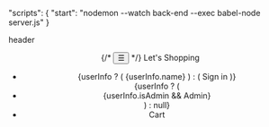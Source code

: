 "scripts": {
"start": "nodemon --watch back-end --exec babel-node server.js"
}

header

<header className="header">
      <div className="nav-list">
        <div className="brand">
          {/* <button onClick={openMenu}>&#9776;</button> */}
          <Link to="/">Let's Shopping</Link>
        </div>
        <ul className="nav-list-items">
          <li className="nav-list-item">
            {userInfo ? (
              <Link to="/profile"> {userInfo.name}</Link>
            ) : (
              <Link to="/signin">Sign in</Link>
            )}
          </li>
          {userInfo ? (
            <li className="nav-list-item">
              {userInfo.isAdmin && <Link to="/products"> Admin</Link>}
            </li>
          ) : null}
          <li className="nav-list-item">
            <Link to="/cart">Cart</Link>
          </li>
        </ul>
      </div>
    </header>
